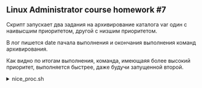 ## Linux Administrator course homework #7

Скрипт запускает два задания на архивирование каталога var один с наивысшим приоритетом, другой с низшим приоритетом.

В лог пишется date пачала выполнения и окончания выполнения команд архивирования.

Как видно по итогам выполнения, команда, имеющаяя более высокий приоритет, выполняется быстрее, даже будучи запущенной второй.

<details>
<summary>nice_proc.sh</code></summary>

```
#!/usr/bin/env bash

rm -rf /tmp/archive_{low,high}.tar.gz > /dev/null 2>&1
echo "" > nice_log.log

lowpri() {

    echo "[`date`] Start of script with low priority\n" > nice_log.log

    nice -20 tar czvf /tmp/archive_low.tar.gz /boot/* > /dev/null  2>&1

    echo "[`date`] End of script with low priority\n" >> nice_log.log

}

hipri() {

    echo "[`date`] Start of script with high priority\n" >> nice_log.log

    nice --19 tar czvf /tmp/archive_high.tar.gz /boot/* > /dev/null  2>&1

    echo "[`date`] End of script with high priority\n" >> nice_log.log

}

lowpri &
hipri &

cat nice_log.log
```
</details>
